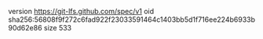 version https://git-lfs.github.com/spec/v1
oid sha256:56808f9f272c6fad922f23033591464c1403bb5d1f716ee224b6933b90d62e86
size 533
